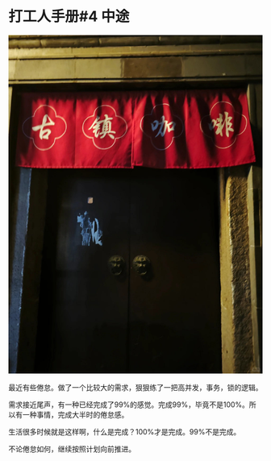 # 打工人手册#4 中途

 ![](img/5b97e730-3345-4ca0-ac79-2b5c7a5b06cd.jpg)

最近有些倦怠。做了一个比较大的需求，狠狠练了一把高并发，事务，锁的逻辑。

需求接近尾声，有一种已经完成了99%的感觉。完成99%，毕竟不是100%。所以有一种事情，完成大半时的倦怠感。

生活很多时候就是这样啊，什么是完成？100%才是完成。99%不是完成。

不论倦怠如何，继续按照计划向前推进。
